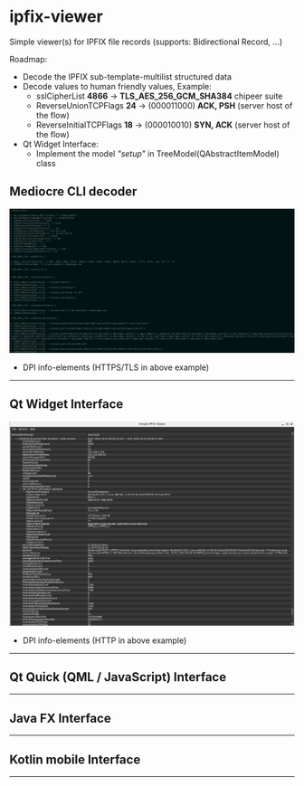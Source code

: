 # ipfix-viewer

Simple viewer(s) for IPFIX file records 
(supports: Bidirectional Record, ...)

Roadmap:
- Decode the IPFIX sub-template-multilist structured data
- Decode values to human friendly values, Example:
    - sslCipherList **4866** -> **TLS_AES_256_GCM_SHA384** chipeer suite
    - ReverseUnionTCPFlags **24** -> (000011000) **ACK, PSH** (server host of the flow)
    - ReverseInitialTCPFlags **18** -> (000010010) **SYN, ACK** (server host of the flow)
- Qt Widget Interface:
    - Implement the model *"setup"* in TreeModel(QAbstractItemModel) class

## Mediocre CLI decoder
![](/docs/cli-decoder.png)  
* DPI info-elements (HTTPS/TLS in above example)
___

## Qt Widget Interface
![](/docs/Qt-widgets.png)
* DPI info-elements (HTTP in above example)
___

## Qt Quick (QML / JavaScript) Interface

___

## Java FX Interface
___

## Kotlin mobile Interface
___